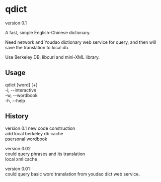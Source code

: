 qdict
=====

version 0.1

A fast, simple English-Chinese dictionary.

Need network and Youdao dictionary web service for query, and then will save the translation to local db.

Use Berkeley DB, libcurl and mini-XML library.

Usage
-----

qdict [word] [+]  
-i, --interactive  
-w, --wordbook  
-h, --help  

History
-----
version 0.1
new code construction  
add local berkeley db cache  
psersonal wordbook  

version 0.02  
could query phrases and its translation  
local xml cache

version 0.01  
could query basic word translation from youdao dict web service.



